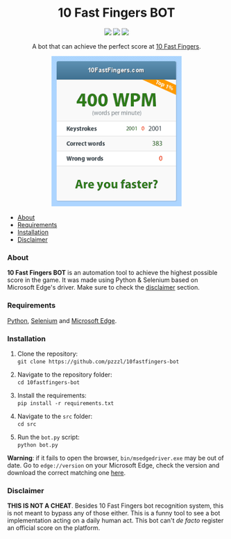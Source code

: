 <h1 align="center">10 Fast Fingers BOT</h1>

<p align="center">
<img src="https://img.shields.io/badge/Python-v3.9.6-yellow?style=for-the-badge&logo=python&logoColor=white">
<img src="https://img.shields.io/badge/Selenium-v3.141.0-green?style=for-the-badge&logo=selenium&logoColor=white">
<img src="https://img.shields.io/badge/Edgedriver-v92.0-blue?style=for-the-badge&logo=microsoft-edge&logoColor=white">
</p>

<p align="center">A bot that can achieve the perfect score at <a href="https://10fastfingers.com/">10 Fast Fingers</a>.</p>

<p align="center">
<img width=300 src="https://raw.githubusercontent.com/pzzzl/10fastfingers-bot/main/public/screenshot.png">
</p>

- [About](#about)
- [Requirements](#requirements)
- [Installation](#installation)
- [Disclaimer](#disclaimer)

### About

**10 Fast Fingers BOT** is an automation tool to achieve the highest possible score in the game. It was made using Python & Selenium based on Microsoft Edge's driver. Make sure to check the [disclaimer](#disclaimer) section.

### Requirements

[Python](https://www.python.org/downloads/), [Selenium](https://www.selenium.dev/) and [Microsoft Edge](https://www.microsoft.com/pt-br/edge?r=1).

### Installation

1. Clone the repository: <br>
`git clone https://github.com/pzzzl/10fastfingers-bot` <br>

2. Navigate to the repository folder: <br>
`cd 10fastfingers-bot` <br>

3. Install the requirements: <br>
`pip install -r requirements.txt` <br>

4. Navigate to the `src` folder: <br>
`cd src` <br>

5. Run the `bot.py` script: <br>
`python bot.py` <br>

**Warning**: if it fails to open the browser, `bin/msedgedriver.exe` may be out of date. Go to `edge://version` on your Microsoft Edge, check the version and download the correct matching one [here](https://developer.microsoft.com/en-us/microsoft-edge/tools/webdriver/).

### Disclaimer

**THIS IS NOT A CHEAT**. Besides 10 Fast Fingers bot recognition system, this is not meant to bypass any of those either. This is a funny tool to see a bot implementation acting on a daily human act. This bot can't *de facto* register an official score on the platform.
